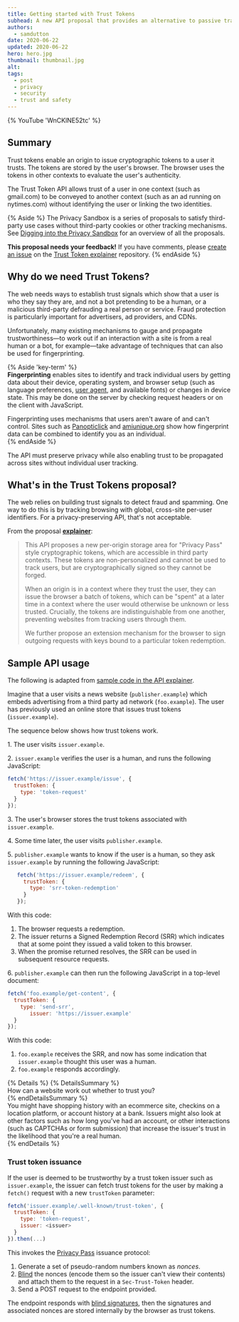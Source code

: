 ```yaml
---
title: Getting started with Trust Tokens
subhead: A new API proposal that provides an alternative to passive tracking to combat fraud and distinguish bots from real humans.
authors:
  - samdutton
date: 2020-06-22
updated: 2020-06-22
hero: hero.jpg
thumbnail: thumbnail.jpg
alt: 
tags:
  - post
  - privacy
  - security
  - trust and safety
---
```


{% YouTube 'WnCKlNE52tc' %}

## Summary

Trust tokens enable an origin to issue cryptographic tokens to a user it trusts.
The tokens are stored by the user's browser. The browser uses the tokens in
other contexts to evaluate the user's authenticity.   

The Trust Token API allows trust of a user in one context (such as gmail.com) to
be conveyed to another context (such as an ad running on nytimes.com) without
identifying the user or linking the two identities.

{% Aside %}
The Privacy Sandbox is a series of proposals to satisfy third-party use cases
without third-party cookies or other tracking mechanisms. See
[Digging into the Privacy Sandbox](http://web.dev/digging-into-the-privacy-sandbox)
for an overview of all the proposals.

**This proposal needs your feedback!** If you have comments, please [create an
issue](https://github.com/WICG/trust-token-api/issues/new) on the [Trust Token
explainer](https://github.com/WICG/trust-token-api) repository.
{% endAside %}

## Why do we need Trust Tokens?

The web needs ways to establish trust signals which show that a user is who they
say they are, and not a bot pretending to be a human, or a malicious third-party
defrauding a real person or service. Fraud protection is particularly important
for advertisers, ad providers, and CDNs.   
  
Unfortunately, many existing mechanisms to gauge and propagate
trustworthiness—to work out if an interaction with a site is from a real human
or a bot, for example—take advantage of techniques that can also be used for
fingerprinting.

{% Aside 'key-term' %}  
**Fingerprinting** enables sites to identify and track individual users by
getting data about their device, operating system, and browser setup (such as
language preferences,
[user agent](https://developer.mozilla.org/en-US/docs/Web/API/NavigatorID/userAgent), and available fonts) or changes in device state. This may be done on the server
by checking request headers or on the client with JavaScript.

Fingerprinting uses mechanisms that users aren't aware of and can't control.
Sites such as [Panopticlick](https://panopticlick.eff.org/) and
[amiunique.org](https://amiunique.org/) show how fingerprint data can be
combined to identify you as an individual.  
{% endAside %} 

The API must preserve privacy while also enabling trust to be propagated across
sites without individual user tracking.

## What's in the Trust Tokens proposal?

The web relies on building trust signals to detect fraud and spamming. One way
to do this is by tracking browsing with global, cross-site per-user identifiers.
For a privacy-preserving API, that's not acceptable.  

From the proposal
[**explainer**](https://github.com/WICG/trust-token-api#overview): 
  
<blockquote>  
<p>This API proposes a new per-origin storage area for "Privacy Pass" style
cryptographic tokens, which are accessible in third party contexts. These
tokens are non-personalized and cannot be used to track users, but are
cryptographically signed so they cannot be forged.</p>
<p>When an origin is in a context where they trust the user, they can issue
the browser a batch of tokens, which can be "spent" at a later time in a
context where the user would otherwise be unknown or less trusted.
Crucially, the tokens are indistinguishable from one another, preventing
websites from tracking users through them.</p>
<p>We further propose an extension mechanism for the browser to sign outgoing
  requests with keys bound to a particular token redemption.</p>  
</blockquote>


## Sample API usage

The following is adapted from
[sample code in the API explainer](https://github.com/WICG/trust-token-api#sample-api-usage).  
  
Imagine that a user visits a news website (`publisher.example`) which embeds advertising from a third party ad network (`foo.example`). The user has previously used an online store that issues trust tokens (`issuer.example`).

The sequence below shows how trust tokens work.

1.&nbsp;The user visits `issuer.example`.

2.&nbsp;`issuer.example` verifies the user is a human, and runs the following
JavaScript:  

```js
fetch('https://issuer.example/issue', {  
  trustToken: {  
    type: 'token-request'  
  }
});
```

3.&nbsp;The user's browser stores the trust tokens associated with `issuer.example`.

4.&nbsp;Some time later, the user visits `publisher.example`.

5.&nbsp;`publisher.example` wants to know if the user is a human, so they ask 
`issuer.example` by running the following JavaScript:  
  
 ```js
    fetch('https://issuer.example/redeem', {
   	  trustToken: {
   	    type: 'srr-token-redemption'
   	  }  
    });    
```

With this code:

 1. The browser requests a redemption.
 1. The issuer returns a Signed Redemption Record (SRR) which indicates
    that at some point they issued a valid token to this browser.
 1. When the promise returned resolves, the SRR can be used in
    subsequent resource requests.

6.&nbsp;`publisher.example` can then run the following JavaScript in a top-level
document:  

```js  
fetch('foo.example/get-content', {  
  trustToken: {  
    type: 'send-srr',   
       issuer: 'https://issuer.example'  
  }  
});  
```

With this code:

1. `foo.example`  receives the SRR, and now has some indication that
  `issuer.example` thought this user was a human.
1. `foo.example` responds accordingly.

{% Details %}
{% DetailsSummary %}  
How can a website work out whether to trust you?  
{% endDetailsSummary %}  
You might have shopping history with an ecommerce site, checkins on a location
platform, or account history at a bank. Issuers might also look at other factors
such as how long you've had an account, or other interactions (such as CAPTCHAs
or form submission) that increase the issuer's trust in the likelihood that
you're a real human.  
{% endDetails %}

### Trust token issuance

If the user is deemed to be trustworthy by a trust token issuer such as
`issuer.example`, the issuer can fetch trust tokens for the user by making a
`fetch()` request with a new `trustToken` parameter:


```js
fetch('issuer.example/.well-known/trust-token', {
  trustToken: {
    type: 'token-request',
    issuer: <issuer>
  }
}).then(...)
```

  
This invokes the [Privacy Pass](https://privacypass.github.io/) issuance
protocol:  

1. Generate a set of pseudo-random numbers known as _nonces_.
1. [Blind](https://www.cs.bham.ac.uk/~mdr/teaching/modules06/netsec/lectures/blind_sigs.html)
   the nonces (encode them so the issuer can't view their contents) and attach
   them to the request in a `Sec-Trust-Token` header.
1. Send a POST request to the endpoint provided.

The endpoint responds with
[blind signatures](http://cs.bham.ac.uk/~mdr/teaching/modules06/netsec/lectures/blind_sigs.html),
then the signatures and associated nonces are stored internally by the browser
as trust tokens.

